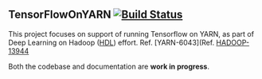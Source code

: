 ## TensorFlowOnYARN [![Build Status](https://travis-ci.org/Intel-bigdata/TensorFlowOnYARN.svg?branch=master)](https://travis-ci.org/Intel-bigdata/TensorFlowOnYARN)

This project focuses on support of running Tensorflow on YARN, as part of Deep Learning on Hadoop ([HDL](https://github.com/Intel-bigdata/HDL)) effort. Ref. [YARN-6043](Ref. [HADOOP-13944](https://issues.apache.org/jira/browse/YARN-6043)

Both the codebase and documentation are **work in progress**.
